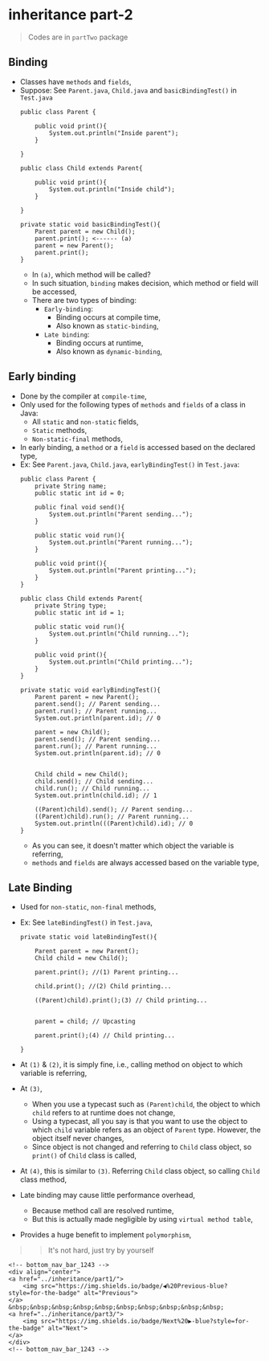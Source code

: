 

# inheritance part-2

> Codes are in `partTwo` package

## Binding
- Classes have `methods` and `fields`,
- Suppose: See `Parent.java`, `Child.java` and `basicBindingTest()` in `Test.java` 
    ```
    public class Parent {
    
        public void print(){
            System.out.println("Inside parent");
        }
        
    }
    ```
    ```
    public class Child extends Parent{
    
        public void print(){
            System.out.println("Inside child");
        }
    
    }
    ```
    ```
    private static void basicBindingTest(){
        Parent parent = new Child();
        parent.print(); <------ (a)
        parent = new Parent();
        parent.print();
    }
    ```
  - In `(a)`, which method will be called?
  - In such situation, `binding` makes decision, which method or field will be accessed,
  - There are two types of binding:
    - `Early-binding`:
      - Binding occurs at compile time,
      - Also known as `static-binding`,
    - `Late binding`:
      - Binding occurs at runtime, 
      - Also known as `dynamic-binding`,


## Early binding
- Done by the compiler at `compile-time`,
- Only used for the following types of `methods` and `fields` of a class in Java:
  - All `static` and `non-static` fields,
  - `Static` methods,
  - `Non-static-final` methods,
- In early binding, a `method` or a `field` is accessed based on the declared type,
- Ex: See `Parent.java`, `Child.java`, `earlyBindingTest()` in `Test.java`:
    ```
    public class Parent {
        private String name;
        public static int id = 0;
    
        public final void send(){
            System.out.println("Parent sending...");
        }
    
        public static void run(){
            System.out.println("Parent running...");
        }
    
        public void print(){
            System.out.println("Parent printing...");
        }
    }
    ```
    ```
    public class Child extends Parent{
        private String type;
        public static int id = 1;
    
        public static void run(){
            System.out.println("Child running...");
        }
    
        public void print(){
            System.out.println("Child printing...");
        }
    }
    ```
    ```
    private static void earlyBindingTest(){
        Parent parent = new Parent(); 
        parent.send(); // Parent sending...
        parent.run(); // Parent running...
        System.out.println(parent.id); // 0
    
        parent = new Child(); 
        parent.send(); // Parent sending...
        parent.run(); // Parent running...
        System.out.println(parent.id); // 0
    
    
        Child child = new Child(); 
        child.send(); // Child sending...
        child.run(); // Child running...
        System.out.println(child.id); // 1
    
        ((Parent)child).send(); // Parent sending...
        ((Parent)child).run(); // Parent running...
        System.out.println(((Parent)child).id); // 0
    }
    ```
  - As you can see, it doesn't matter which object the variable is referring,
  - `methods` and `fields` are always accessed based on the variable type,


## Late Binding
- Used for `non-static`, `non-final` methods,
- Ex: See `lateBindingTest()` in `Test.java`,
    ```
    private static void lateBindingTest(){
    
        Parent parent = new Parent();
        Child child = new Child();
    
        parent.print(); //(1) Parent printing...
    
        child.print(); //(2) Child printing...
    
        ((Parent)child).print();(3) // Child printing...
    
    
        parent = child; // Upcasting
    
        parent.print();(4) // Child printing...
    
    }
    ```
- At `(1)` & `(2)`, it is simply fine, i.e., calling method on object to which variable is referring,
- At `(3)`, 
  - When you use a typecast such as `(Parent)child`, the object to which `child` refers to at runtime does not change,
  - Using a typecast, all you say is that you want to use the object to which `child` variable refers as an object of `Parent` type. However, the object itself never changes,
  - Since object is not changed and referring to `Child` class object, so `print()` of `Child` class is called,
- At `(4)`, this is similar to `(3)`. Referring `Child` class object, so calling `Child` class method,

- Late binding may cause little performance overhead,
  - Because method call are resolved runtime,
  - But this is actually made negligible by using `virtual method table`,
- Provides a huge benefit to implement `polymorphism`,

>> It's not hard, just try by yourself
    
    
    <!-- bottom_nav_bar_1243 -->
    <div align="center">
    <a href="../inheritance/part1/">
        <img src="https://img.shields.io/badge/◀%20Previous-blue?style=for-the-badge" alt="Previous">
    </a>
    &nbsp;&nbsp;&nbsp;&nbsp;&nbsp;&nbsp;&nbsp;&nbsp;&nbsp;&nbsp;
    <a href="../inheritance/part3/">
        <img src="https://img.shields.io/badge/Next%20▶-blue?style=for-the-badge" alt="Next">
    </a>
    </div>
    <!-- bottom_nav_bar_1243 -->
    
